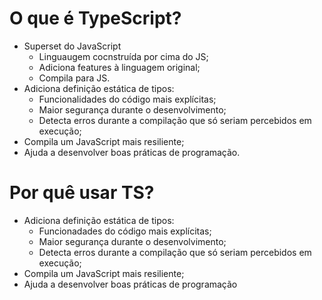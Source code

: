 # O que é TypeScript?

-   Superset do JavaScript
    -   Linguaugem cocnstruída por cima do JS;
    -   Adiciona features à linguagem original;
    -   Compila para JS.
-   Adiciona definição estática de tipos:
    -   Funcionalidades do código mais explícitas;
    -   Maior segurança durante o desenvolvimento;
    -   Detecta erros durante a compilação que só seriam percebidos em execução;
-   Compila um JavaScript mais resiliente;
-   Ajuda a desenvolver boas práticas de programação.

# Por quê usar TS?

-   Adiciona definição estática de tipos:
    -   Funcionadades do código mais explícitas;
    -   Maior segurança durante o desenvolvimento;
    -   Detecta erros durante a compilação que só seriam percebidos em execução;
-   Compila um JavaScript mais resiliente;
-   Ajuda a desenvolver boas práticas de programação
